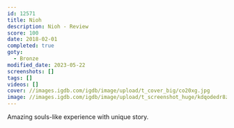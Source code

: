 ```yaml
---
id: 12571
title: Nioh
description: Nioh - Review
score: 100
date: 2018-02-01
completed: true
goty:
  - Bronze
modified_date: 2023-05-22
screenshots: []
tags: []
videos: []
cover: //images.igdb.com/igdb/image/upload/t_cover_big/co20xg.jpg
image: //images.igdb.com/igdb/image/upload/t_screenshot_huge/kdqodedr8zwnweddu63y.jpg
---
```

Amazing souls-like experience with unique story.
